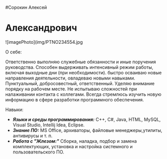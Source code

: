 #Сорокин Алексей
# Александрович

![imagePhoto](img/PTNO234554.jpg

 О себе:

Ответственно выполняю служебные обязанности и иные поручения руководства.
Способен выдерживать интенсивный режим работы, включая выходные дни (при необходимости).
быстро осваиваю новые направления деятельности, овладеваю новыми навыками.
Пунктуальный, добросовестный, ответственный.
Уделяю внимание порядку на рабочем месте.
Не испытываю сложностей при налаживании контакта с коллегами.
Всегда стремлюсь изучить новую информацию в сфере разработки программного обеспечения.

 Навыки:

* ***Языки и среды программирования:***  C++, C#, Java, HTML, MySQL, Visual Studio, Intellij Idea, Eclipse.
* ***Знание ПО:*** MS Office, архиваторы, файловые менеджеры,утилиты, антивирусы и т. п.
* ***Работа с "Жлезом:"*** Сборка, наладка, подбор и замена комплектующих, 
установка и настройка системного и пользовательского ПО.

 
